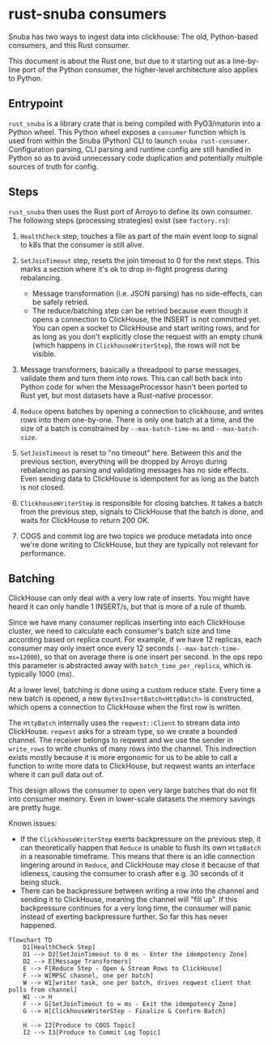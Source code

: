 # rust-snuba consumers

Snuba has two ways to ingest data into clickhouse: The old, Python-based consumers, and this Rust consumer.

This document is about the Rust one, but due to it starting out as a
line-by-line port of the Python consumer, the higher-level architecture also
applies to Python.

## Entrypoint

`rust_snuba` is a library crate that is being compiled with PyO3/maturin into a
Python wheel. This Python wheel exposes a `consumer` function which is used
from within the Snuba (Python) CLI to launch `snuba rust-consumer`.
Configuration parsing, CLI parsing and runtime config are still handled in
Python so as to avoid unnecessary code duplication and potentially multiple
sources of truth for config.

## Steps

`rust_snuba` then uses the Rust port of Arroyo to define its own consumer. The following steps (processing strategies) exist (see `factory.rs`):

1. `HealthCheck` step, touches a file as part of the main event loop to signal
   to k8s that the consumer is still alive.
2. `SetJoinTimeout` step, resets the join timeout to 0 for the next steps. This
   marks a section where it's ok to drop in-flight progress during rebalancing.

   * Message transformation (i.e. JSON parsing) has no side-effects, can be safely retried.
   * The reduce/batching step can be retried because even though it opens a
     connection to ClickHouse, the INSERT is not committed yet. You can open a
     socket to ClickHouse and start writing rows, and for as long as you don't
     explicitly close the request with an empty chunk (which happens in
     `ClickhouseWriterStep`), the rows will not be visible.
3. Message transformers, basically a threadpool to parse messages, validate
   them and turn them into rows. This can call both back into Python code for
   when the MessageProcessor hasn't been ported to Rust yet, but most datasets
   have a Rust-native processor.
4. `Reduce` opens batches by opening a connection to clickhouse, and writes
   rows into them one-by-one. There is only one batch at a time, and the size
   of a batch is constrained by `--max-batch-time-ms` and `--max-batch-size`.
5. `SetJoinTimeout` is reset to "no timeout" here. Between this and the
   previous section, everything will be dropped by Arroyo during rebalancing as
   parsing and validating messages has no side effects. Even sending data to
   ClickHouse is idempotent for as long as the batch is not closed.
5. `ClickhouseWriterStep` is responsible for closing batches. It takes a batch
   from the previous step, signals to ClickHouse that the batch is done, and
   waits for ClickHouse to return 200 OK.
6. COGS and commit log are two topics we produce metadata into once we're done
   writing to ClickHouse, but they are typically not relevant for performance.


## Batching

ClickHouse can only deal with a very low rate of inserts. You might have heard
it can only handle 1 INSERT/s, but that is more of a rule of thumb.

Since we have many consumer replicas inserting into each ClickHouse cluster, we
need to calculate each consumer's batch size and time according based on
replica count. For example, if we have 12 replicas, each consumer may only
insert once every 12 seconds (`--max-batch-time-ms=12000`), so that on average
there is one insert per second. In the ops repo this parameter is abstracted
away with `batch_time_per_replica`, which is typically 1000 (ms).

At a lower level, batching is done using a custom reduce state. Every time a
new batch is opened, a new `BytesInsertBatch<HttpBatch>` is constructed, which
opens a connection to ClickHouse when the first row is written.

The `HttpBatch` internally uses the `reqwest::Client` to stream data into
ClickHouse. `reqwest` asks for a stream type, so we create a bounded channel.
The receiver belongs to reqwest and we use the sender in `write_rows` to write
chunks of many rows into the channel. This indirection exists mostly because it
is more ergonomic for us to be able to call a function to write more data to
ClickHouse, but reqwest wants an interface where it can pull data out of.

This design allows the consumer to open very large batches that do not fit into
consumer memory. Even in lower-scale datasets the memory savings are pretty
huge.

Known issues:

* If the `ClickhouseWriterStep` exerts backpressure on the previous step, it
  can theoretically happen that `Reduce` is unable to flush its own `HttpBatch`
  in a reasonable timeframe. This means that there is an idle connection
  lingering around in `Reduce`, and ClickHouse may close it because of that
  idleness, causing the consumer to crash after e.g. 30 seconds of it being
  stuck.
* There can be backpressure between writing a row into the channel and sending
  it to ClickHouse, meaning the channel will "fill up". If this backpressure
  continues for a very long time, the consumer will panic instead of exerting
  backpressure further. So far this has never happened.

```mermaid
flowchart TD
    D1[HealthCheck Step]
    D1 --> D2[SetJoinTimeout to 0 ms - Enter the idempotency Zone]
    D2 --> E[Message Transformers]
    E --> F[Reduce Step - Open & Stream Rows to ClickHouse]
    F --> W[MPSC channel, one per batch]
    W --> W1[writer task, one per batch, drives reqwest client that pulls from channel]
    W1 --> H
    F --> G[SetJoinTimeout to ∞ ms - Exit the idempotency Zone]
    G --> H[ClickhouseWriterStep - Finalize & Confirm Batch]

    H --> I2[Produce to COGS Topic]
    I2 --> I3[Produce to Commit Log Topic]
```

